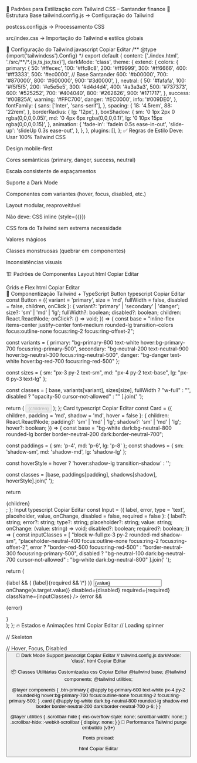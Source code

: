 🎨 Padrões para Estilização com Tailwind CSS – Santander finance 
🔧 Estrutura Base
tailwind.config.js → Configuração do Tailwind

postcss.config.js → Processamento CSS

src/index.css → Importação do Tailwind e estilos globais

🚩 Configuração do Tailwind
javascript
Copiar
Editar
/** @type {import('tailwindcss').Config} \*/
export default {
content: ['./index.html', './src/**/\*.{js,ts,jsx,tsx}'],
darkMode: 'class',
theme: {
extend: {
colors: {
primary: {
50: '#ffecec',
100: '#ffc8c8',
200: '#ff9999',
300: '#ff6666',
400: '#ff3333',
500: '#ec0000', // Base Santander
600: '#b00000',
700: '#870000',
800: '#600000',
900: '#3d0000',
},
neutral: {
50: '#fafafa',
100: '#f5f5f5',
200: '#e5e5e5',
300: '#d4d4d4',
400: '#a3a3a3',
500: '#737373',
600: '#525252',
700: '#404040',
800: '#262626',
900: '#171717',
},
success: '#00B25A',
warning: '#FFC700',
danger: '#EC0000',
info: '#009DE0',
},
fontFamily: {
sans: ['Inter', 'sans-serif'],
},
spacing: {
18: '4.5rem',
88: '22rem',
},
borderRadius: {
lg: '12px',
},
boxShadow: {
sm: '0 1px 2px 0 rgba(0,0,0,0.05)',
md: '0 4px 6px rgba(0,0,0,0.1)',
lg: '0 10px 15px rgba(0,0,0,0.15)',
},
animation: {
'fade-in': 'fadeIn 0.5s ease-in-out',
'slide-up': 'slideUp 0.3s ease-out',
},
},
},
plugins: [],
};
✅ Regras de Estilo
Deve:
Usar 100% Tailwind CSS

Design mobile-first

Cores semânticas (primary, danger, success, neutral)

Escala consistente de espaçamentos

Suporte a Dark Mode

Componentes com variantes (hover, focus, disabled, etc.)

Layout modular, reaproveitável

Não deve:
CSS inline (style={{}})

CSS fora do Tailwind sem extrema necessidade

Valores mágicos

Classes monstruosas (quebrar em componentes)

Inconsistências visuais

🏗️ Padrões de Componentes
Layout
html
Copiar
Editar

<div className="min-h-screen bg-neutral-50 dark:bg-neutral-900">
  <div className="max-w-7xl mx-auto px-4 sm:px-6 lg:px-8">
    <!-- conteúdo -->
  </div>
</div>
Grids e Flex
html
Copiar
Editar
<div className="grid grid-cols-1 md:grid-cols-2 lg:grid-cols-3 gap-6">

<div className="flex items-center justify-between">

<div className="flex flex-col gap-4">
🧠 Componentização Tailwind + TypeScript
Button
typescript
Copiar
Editar
const Button = ({
  variant = 'primary',
  size = 'md',
  fullWidth = false,
  disabled = false,
  children,
  onClick
}: {
  variant?: 'primary' | 'secondary' | 'danger';
  size?: 'sm' | 'md' | 'lg';
  fullWidth?: boolean;
  disabled?: boolean;
  children: React.ReactNode;
  onClick?: () => void;
}) => {
  const base = "inline-flex items-center justify-center font-medium rounded-lg transition-colors focus:outline-none focus:ring-2 focus:ring-offset-2";
  
  const variants = {
    primary: "bg-primary-600 text-white hover:bg-primary-700 focus:ring-primary-500",
    secondary: "bg-neutral-200 text-neutral-900 hover:bg-neutral-300 focus:ring-neutral-500",
    danger: "bg-danger text-white hover:bg-red-700 focus:ring-red-500"
  };

const sizes = {
sm: "px-3 py-2 text-sm",
md: "px-4 py-2 text-base",
lg: "px-6 py-3 text-lg"
};

const classes = [
base,
variants[variant],
sizes[size],
fullWidth ? "w-full" : "",
disabled ? "opacity-50 cursor-not-allowed" : ""
].join(' ');

return (
<button
      className={classes}
      onClick={onClick}
      disabled={disabled}
    >
{children}
</button>
);
};
Card
typescript
Copiar
Editar
const Card = ({
children,
padding = 'md',
shadow = 'md',
hover = false
}: {
children: React.ReactNode;
padding?: 'sm' | 'md' | 'lg';
shadow?: 'sm' | 'md' | 'lg';
hover?: boolean;
}) => {
const base = "bg-white dark:bg-neutral-800 rounded-lg border border-neutral-200 dark:border-neutral-700";

const paddings = { sm: 'p-4', md: 'p-6', lg: 'p-8' };
const shadows = { sm: 'shadow-sm', md: 'shadow-md', lg: 'shadow-lg' };

const hoverStyle = hover ? 'hover:shadow-lg transition-shadow' : '';

const classes = [base, paddings[padding], shadows[shadow], hoverStyle].join(' ');

return <div className={classes}>{children}</div>;
};
Input
typescript
Copiar
Editar
const Input = ({
label,
error,
type = 'text',
placeholder,
value,
onChange,
disabled = false,
required = false
}: {
label?: string;
error?: string;
type?: string;
placeholder?: string;
value: string;
onChange: (value: string) => void;
disabled?: boolean;
required?: boolean;
}) => {
const inputClasses = [
"block w-full px-3 py-2 rounded-md shadow-sm",
"placeholder-neutral-400 focus:outline-none focus:ring-2 focus:ring-offset-2",
error
? "border-red-500 focus:ring-red-500"
: "border-neutral-300 focus:ring-primary-500",
disabled ? "bg-neutral-100 dark:bg-neutral-700 cursor-not-allowed" : "bg-white dark:bg-neutral-800"
].join(' ');

return (

<div className="space-y-1">
{label && (
<label className="block text-sm font-medium text-neutral-700 dark:text-neutral-200">
{label}{required && <span className="text-red-500 ml-1">\*</span>}
</label>
)}
<input
type={type}
placeholder={placeholder}
value={value}
onChange={(e) => onChange(e.target.value)}
disabled={disabled}
required={required}
className={inputClasses}
/>
{error && <p className="text-sm text-red-600">{error}</p>}
</div>
);
};
🔥 Estados e Animações
html
Copiar
Editar
// Loading spinner

<div className="flex items-center justify-center">
  <div className="animate-spin h-8 w-8 border-4 border-primary-500 border-t-transparent rounded-full"></div>
</div>

// Skeleton

<div className="animate-pulse space-y-2">
  <div className="h-4 bg-neutral-200 rounded"></div>
  <div className="h-4 bg-neutral-300 rounded w-5/6"></div>
</div>

// Hover, Focus, Disabled
<button className="hover:bg-neutral-50 focus:ring-2 focus:ring-primary-500 disabled:opacity-50 disabled:cursor-not-allowed">
🌙 Dark Mode Support
javascript
Copiar
Editar
// tailwind.config.js
darkMode: 'class',
html
Copiar
Editar

<div className="bg-white dark:bg-neutral-900 text-neutral-900 dark:text-neutral-100">
📦 Classes Utilitárias Customizadas
css
Copiar
Editar
@tailwind base;
@tailwind components;
@tailwind utilities;

@layer components {
.btn-primary {
@apply bg-primary-600 text-white px-4 py-2 rounded-lg hover:bg-primary-700 focus:outline-none focus:ring-2 focus:ring-primary-500;
}
.card {
@apply bg-white dark:bg-neutral-800 rounded-lg shadow-md border border-neutral-200 dark:border-neutral-700 p-6;
}
}

@layer utilities {
.scrollbar-hide {
-ms-overflow-style: none;
scrollbar-width: none;
}
.scrollbar-hide::-webkit-scrollbar {
display: none;
}
}
🚀 Performance
Tailwind purge embutido (v3+)

Fonts preload:

html
Copiar
Editar

<link rel="preconnect" href="https://fonts.googleapis.com" />
<link rel="preconnect" href="https://fonts.gstatic.com" crossorigin />
<link href="https://fonts.googleapis.com/css2?family=Inter:wght@400;500;600;700&display=swap" rel="sty
